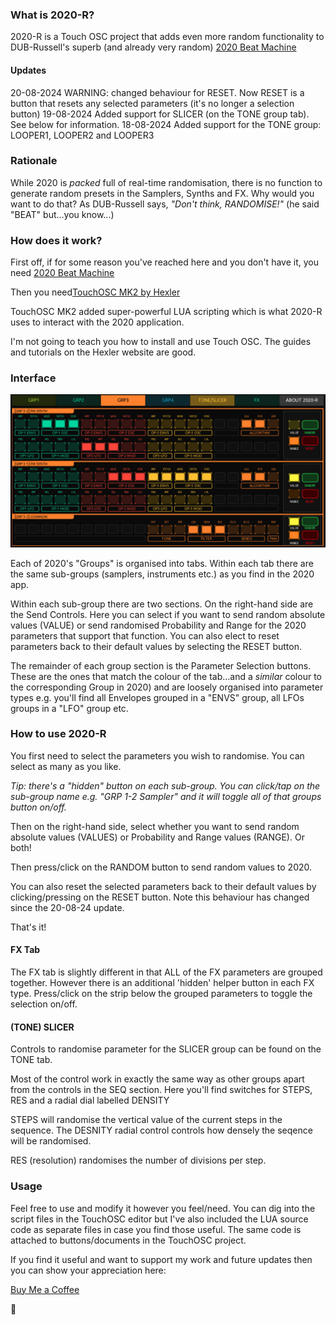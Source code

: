 ### What is 2020-R?

2020-R is a Touch OSC project that adds even more random functionality to DUB-Russell's superb (and already very random) [2020 Beat Machine](https://2020.dubrussell.com/)

#### Updates

20-08-2024 WARNING: changed behaviour for RESET. Now RESET is a button that resets any selected parameters (it's no longer a selection button)
19-08-2024 Added support for SLICER (on the TONE group tab). See below for information.
18-08-2024 Added support for the TONE group: LOOPER1, LOOPER2 and LOOPER3

### Rationale

While 2020 is *packed* full of real-time randomisation, there is no function to generate random presets in the Samplers, Synths and FX. Why would you want to do that? As DUB-Russell says, *"Don't think, RANDOMISE!"* (he said "BEAT" but...you know...)

### How does it work?

First off, if for some reason you've reached here and you don't have it,  you need [2020 Beat Machine](https://2020.dubrussell.com/)

Then you need[TouchOSC MK2 by Hexler](https://hexler.net/touchosc)

TouchOSC MK2 added super-powerful LUA scripting which is what 2020-R uses to interact with the 2020 application.

I'm not going to teach you how to install and use Touch OSC. The guides and tutorials on the Hexler website are good.

### Interface

![ui](https://github.com/neilbaldwin/2020-R/blob/main/img/2020-R%20UI.png)

Each of 2020's "Groups" is organised into tabs. Within each tab there are the same sub-groups (samplers, instruments etc.) as you find in the 2020 app.

Within each sub-group there are two sections. On the right-hand side are the Send Controls. Here you can select if you want to send random absolute values (VALUE) or send randomised Probability and Range for the 2020 parameters that support that function. You can also elect to reset parameters back to their default values by selecting the RESET button.

The remainder of each group section is the Parameter Selection buttons. These are the ones that match the colour of the tab...and a *similar* colour to the corresponding Group in 2020) and are loosely organised into parameter types e.g. you'll find all Envelopes grouped in a "ENVS" group, all LFOs groups in a "LFO" group etc.

### How to use 2020-R

You first need to select the parameters you wish to randomise. You can select as many as you like.

*Tip: there's a "hidden" button on each sub-group. You can click/tap on the sub-group name e.g. "GRP 1-2 Sampler" and it will toggle all of that groups button on/off.*

Then on the right-hand side, select whether you want to send random absolute values (VALUES) or Probability and Range values (RANGE). Or both!

Then press/click on the RANDOM button to send random values to 2020.

You can also reset the selected parameters back to their default values by clicking/pressing on the RESET button. Note this behaviour has changed since the 20-08-24 update.

That's it!

#### FX Tab

The FX tab is slightly different in that ALL of the FX parameters are grouped together. However there is an additional 'hidden' helper button in each FX type. Press/click on the strip below the grouped parameters to toggle the selection on/off.

#### (TONE) SLICER

Controls to randomise parameter for the SLICER group can be found on the TONE tab.

Most of the control work in exactly the same way as other groups apart from the controls in the SEQ section. Here you'll find switches for STEPS, RES and a radial dial labelled DENSITY

STEPS will randomise the vertical value of the current steps in the sequence. The DESNITY radial control controls how densely the seqence will be randomised.

RES (resolution) randomises the number of divisions per step.

### Usage

Feel free to use and modify it however you feel/need. You can dig into the script files in the TouchOSC editor but I've also included the LUA source code as separate files in case you find those useful. The same code is attached to buttons/documents in the TouchOSC project.

If you find it useful and want to support my work and future updates then you can show your appreciation here:

[Buy Me a Coffee](https://buymeacoffee.com/neilbaldwi3)

🙏
